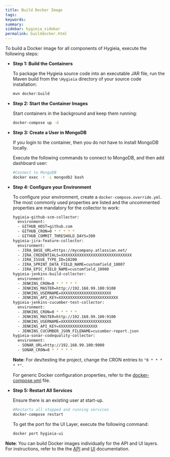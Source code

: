 ```yaml
---
title: Build Docker Image 
tags:
keywords:
summary:
sidebar: hygieia_sidebar
permalink: builddocker.html
---
```


To build a Docker image for all components of Hygieia, execute the following steps:

*	**Step 1: Build the Containers**

	To package the Hygieia source code into an executable JAR file, run the Maven build from the `\Hygieia` directory of your source code installation:

	```bash
	mvn docker:build
	```

*	**Step 2: Start the Container Images**

	Start containers in the background and keep them running:

	```bash
	docker-compose up -d
	```

*	**Step 3: Create a User in MongoDB**

	If you login to the container, then you do not have to install MongoDB locally.

	Execute the following commands to connect to MongoDB, and then add dashboard user:

	```bash
	#Connect to MongoDB
	docker exec -t -i mongodb2 bash
	```
			
*	**Step 4: Configure your Environment**

	To configure your environment, create a `docker-compose.override.yml`. The most commonly used properties are listed and the uncommented properties are mandatory for the collector to work:

	```bash
	hygieia-github-scm-collector:
	  environment:
	  - GITHUB_HOST=github.com
	  - GITHUB_CRON=0 * * * * *
	  - GITHUB_COMMIT_THRESHOLD_DAYS=300
	hygieia-jira-feature-collector:
	  environment:
	  - JIRA_BASE_URL=https://mycompany.atlassian.net/
	  - JIRA_CREDENTIALS=XXXXXXXXXXXXXXXXXXXXXXXXXXXXXXX
	  - JIRA_ISSUE_TYPE_ID=10200
	  - JIRA_SPRINT_DATA_FIELD_NAME=customfield_10007
	  - JIRA_EPIC_FIELD_NAME=customfield_10008
	hygieia-jenkins-build-collector:
	  environment:
	  - JENKINS_CRON=0 * * * * *
	  - JENKINS_MASTER=http://192.168.99.100:9100
	  - JENKINS_USERNAME=XXXXXXXXXXXXXXXXXXXXXX
	  - JENKINS_API_KEY=XXXXXXXXXXXXXXXXXXXXXXXXXX
	hygieia-jenkins-cucumber-test-collector:
	  environment:
	  - JENKINS_CRON=0 * * * * *
	  - JENKINS_MASTER=http://192.168.99.100:9100
	  - JENKINS_USERNAME=XXXXXXXXXXXXXXXXXXXXXX
	  - JENKINS_API_KEY=XXXXXXXXXXXXXXXXX
	  - JENKINS_CUCUMBER_JSON_FILENAME=cucumber-report.json
	hygieia-sonar-codequality-collector:
	  environment:
	  - SONAR_URL=http://192.168.99.100:9000
	  - SONAR_CRON=0 * * * * *
	```
	**Note**: For dev/testing the project, change the CRON entries to `"0 * * * * *"`.

	For generic Docker configuration properties, refer to the [docker-compose.yml](https://github.com/capitalone/Hygieia/blob/master/docker-compose.yml) file.

*	**Step 5: Restart All Services**

	Ensure there is an existing user at start-up.

	```bash
	#Restarts all stopped and running services
	docker-compose restart
	```

	To get the port for the UI Layer, execute the following command:

	```bash
	docker port hygieia-ui
	```

**Note**: You can build Docker images individually for the API and UI layers. For instructions, refer to the the [API](../api/api.md#docker-image-for-api) and [UI](../UI/ui.md#docker-image-for-ui-layer) documentation.
